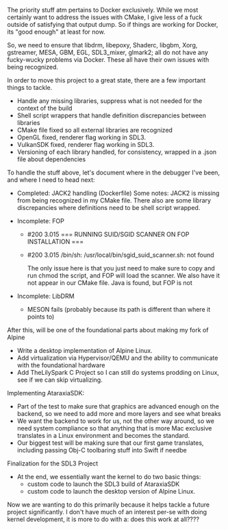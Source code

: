 The priority stuff atm pertains to Docker exclusively. While we most certainly
want to address the issues with CMake, I give less of a fuck outside of satisfying that
output dump. So if things are working for Docker, its "good enough" at least for now.

So, we need to ensure that libdrm, libepoxy, Shaderc, libgbm, Xorg, 
gstreamer, MESA, GBM, EGL, SDL3_mixer, glmark2; all do not have 
any fucky-wucky problems via Docker. These all have their own issues with being
recognized.

In order to move this project to a great state, there are a few important
things to tackle.

- Handle any missing libraries, suppress what is not needed for the context of the build
- Shell script wrappers that handle definition discrepancies between libraries
- CMake file fixed so all external libraries are recognized
- OpenGL fixed, renderer flag working in SDL3. 
- VulkanSDK fixed, renderer flag working in SDL3.
- Versioning of each library handled, for consistency, wrapped in a .json file about dependencies




To handle the stuff above, let's document where in the debugger I've been, and where I need to head next:
- Completed: JACK2 handling (Dockerfile)
    Some notes:
        JACK2 is missing from being recognized in my CMake file. 
        There also are some library discrepancies where definitions need to be shell script wrapped.


- Incomplete: FOP
    - #200 3.015 === RUNNING SUID/SGID SCANNER ON FOP INSTALLATION ===
    - #200 3.015 /bin/sh: /usr/local/bin/sgid_suid_scanner.sh: not found

        The only issue here is that you just need to make sure to copy and run chmod the script, and FOP will load the scanner.
        We also have it not appear in our CMake file. Java is found, but FOP is not

- Incomplete: LibDRM
    - MESON fails (probably because its path is different than where it points to)





After this, will be one of the foundational parts about making my fork of Alpine
- Write a desktop implementation of Alpine Linux.
- Add virtualization via Hypervisor/QEMU and the ability to communicate with the foundational hardware
- Add TheLilySpark C Project so I can still do systems prodding on Linux, see if we can skip virtualizing.

Implementing AtaraxiaSDK:
- Part of the test to make sure that graphics are advanced enough on the backend, so we need to add more and more layers and see what breaks
- We want the backend to work for us, not the other way around, so we need system compliance so that anything that is more Mac exclusive   
  translates in a Linux environment and becomes the standard.
- Our biggest test will be making sure that our first game translates, including passing Obj-C toolbaring stuff into Swift if needbe

Finalization for the SDL3 Project
- At the end, we essentially want the kernel to do two basic things:
    - custom code to launch the SDL3 build of AtaraxiaSDK
    - custom code to launch the desktop version of Alpine Linux.

Now we are wanting to do this primarily because it helps tackle a future
project significantly. I don't have much of an interest per-se with doing
kernel development, it is more to do with a: does this work at all????

